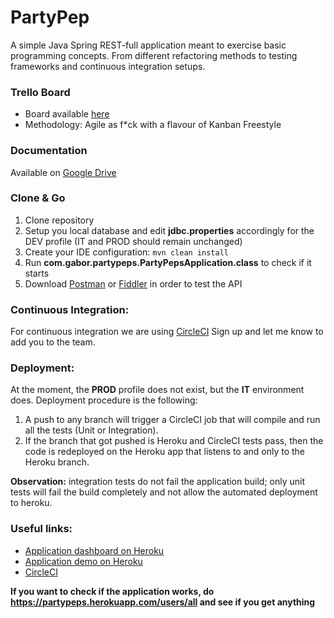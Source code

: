# PartyPep

A simple Java Spring REST-full application meant to exercise basic programming concepts. From different refactoring methods to testing
frameworks and continuous integration setups.



### Trello Board

 * Board available [here](https://trello.com/b/ANK14c63/partypeps)
 * Methodology: Agile as f*ck with a flavour of Kanban Freestyle



### Documentation

Available on [Google Drive](https://drive.google.com/drive/folders/1jC2TNsvXGO7mnBnm5ZCRgGYg29s5uUdr)



### Clone & Go

1. Clone repository
2. Setup you local database and edit **jdbc.properties** accordingly for the DEV profile (IT and PROD should remain unchanged)
3. Create your IDE configuration: `mvn clean install`
4. Run **com.gabor.partypeps.PartyPepsApplication.class** to check if it starts
5. Download [Postman](https://www.postman.com) or [Fiddler](https://www.telerik.com/download/fiddler-everywhere) in order to test the API

### Continuous Integration:

For continuous integration we are using [CircleCI](https://circleci.com/signup) 
Sign up and let me know to add you to the team.



### Deployment:

At the moment, the **PROD** profile does not exist, but the **IT** environment does.
Deployment procedure is the following:
1. A push to any branch will trigger a CircleCI job that will compile and run all the tests (Unit or Integration).
2. If the branch that got pushed is Heroku and CircleCI tests pass, then the code is redeployed on the Heroku app that listens to and only to the Heroku branch.

**Observation:** integration tests do not fail the application build; 
only unit tests will fail the build completely and not allow the automated deployment to heroku.



### Useful links:

* [Application dashboard on Heroku](https://dashboard.heroku.com/apps/partypeps)
* [Application demo on Heroku](https://partypeps.herokuapp.com)
* [CircleCI](https://circleci.com/gh/Gabor132/PartyPep)



**If you want to check if the application works, do https://partypeps.herokuapp.com/users/all and see if you get anything**
